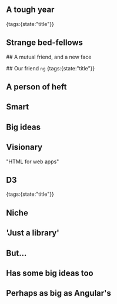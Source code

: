 ## A tough year
{tags:{state:"title"}}

## Strange bed-fellows

## A mutual friend, and a new face

## Our friend `ng`
{tags:{state:"title"}}

## A person of heft

## Smart

## Big ideas

## Visionary

"HTML for web apps"

## D3
{tags:{state:"title"}}

## Niche

## 'Just a library'

## But...

## Has some big ideas too

## Perhaps as big as Angular's
